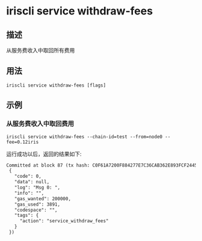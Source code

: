 # iriscli service withdraw-fees 

## 描述

从服务费收入中取回所有费用

## 用法

```
iriscli service withdraw-fees [flags]
```


## 示例

### 从服务费收入中取回费用 
```shell
iriscli service withdraw-fees --chain-id=test --from=node0 --fee=0.12iris
```

运行成功以后，返回的结果如下:

```txt
Committed at block 87 (tx hash: C0F61A7200F884277E7C36CAB362E893FCF2445D8E4450D93AEF0755BF346EF6, response:
 {
   "code": 0,
   "data": null,
   "log": "Msg 0: ",
   "info": "",
   "gas_wanted": 200000,
   "gas_used": 3891,
   "codespace": "",
   "tags": {
     "action": "service_withdraw_fees"
   }
 })
```

